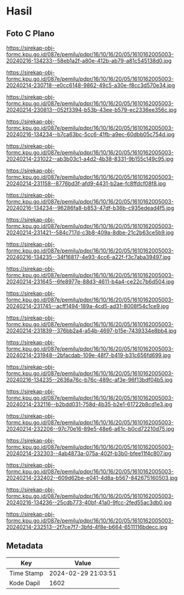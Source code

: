# Hasil

## Foto C Plano

https://sirekap-obj-formc.kpu.go.id/087e/pemilu/pdpr/16/10/16/20/05/1610162005003-20240216-134233--58eb1a2f-a80e-412b-ab79-a81c545138d0.jpg

https://sirekap-obj-formc.kpu.go.id/087e/pemilu/pdpr/16/10/16/20/05/1610162005003-20240214-230718--e0cc6148-9862-49c5-a30e-f8cc3d570e34.jpg

https://sirekap-obj-formc.kpu.go.id/087e/pemilu/pdpr/16/10/16/20/05/1610162005003-20240214-230813--052f3394-b53b-43ee-b579-ec2336ee356c.jpg

https://sirekap-obj-formc.kpu.go.id/087e/pemilu/pdpr/16/10/16/20/05/1610162005003-20240216-134234--b7ca63bc-5cc6-41fb-a9ec-60dbb05c754d.jpg

https://sirekap-obj-formc.kpu.go.id/087e/pemilu/pdpr/16/10/16/20/05/1610162005003-20240214-231022--ab3b03c1-a4d2-4b38-8331-9b155c149c95.jpg

https://sirekap-obj-formc.kpu.go.id/087e/pemilu/pdpr/16/10/16/20/05/1610162005003-20240214-231158--8776bd3f-afd9-4431-b2ae-fc8ffdcf08f8.jpg

https://sirekap-obj-formc.kpu.go.id/087e/pemilu/pdpr/16/10/16/20/05/1610162005003-20240216-134234--96286fa8-b853-47df-b36b-c935edead4f5.jpg

https://sirekap-obj-formc.kpu.go.id/087e/pemilu/pdpr/16/10/16/20/05/1610162005003-20240214-231421--584c717d-c3b8-409a-8dbe-21c2b63ce5b9.jpg

https://sirekap-obj-formc.kpu.go.id/087e/pemilu/pdpr/16/10/16/20/05/1610162005003-20240216-134235--34f16817-4e93-4cc6-a22f-f3c7aba39497.jpg

https://sirekap-obj-formc.kpu.go.id/087e/pemilu/pdpr/16/10/16/20/05/1610162005003-20240214-231645--6fe8977e-88d3-4611-b4a4-ce22c7b6d504.jpg

https://sirekap-obj-formc.kpu.go.id/087e/pemilu/pdpr/16/10/16/20/05/1610162005003-20240214-231745--acff1494-189a-4cd5-ad31-8008f54c1ce9.jpg

https://sirekap-obj-formc.kpu.go.id/087e/pemilu/pdpr/16/10/16/20/05/1610162005003-20240214-231839--376bb2a4-a54b-4697-b15e-7439334e8bb4.jpg

https://sirekap-obj-formc.kpu.go.id/087e/pemilu/pdpr/16/10/16/20/05/1610162005003-20240214-231948--2bfacdab-109e-48f7-b419-b31c656fd699.jpg

https://sirekap-obj-formc.kpu.go.id/087e/pemilu/pdpr/16/10/16/20/05/1610162005003-20240216-134235--2636a76c-b76c-489c-af3e-96f13bdf04b5.jpg

https://sirekap-obj-formc.kpu.go.id/087e/pemilu/pdpr/16/10/16/20/05/1610162005003-20240214-232116--b2bdd031-758d-4b35-b2e1-61722b8cd1e3.jpg

https://sirekap-obj-formc.kpu.go.id/087e/pemilu/pdpr/16/10/16/20/05/1610162005003-20240214-232206--97c70e16-89e5-48e6-a61c-b0cd72210d75.jpg

https://sirekap-obj-formc.kpu.go.id/087e/pemilu/pdpr/16/10/16/20/05/1610162005003-20240214-232303--4ab4873a-075a-402f-b3b0-bfee11f4c807.jpg

https://sirekap-obj-formc.kpu.go.id/087e/pemilu/pdpr/16/10/16/20/05/1610162005003-20240214-232402--609d62be-e041-4d8a-b567-842675160503.jpg

https://sirekap-obj-formc.kpu.go.id/087e/pemilu/pdpr/16/10/16/20/05/1610162005003-20240216-134236--25cdb773-40bf-41a0-9fcc-2fed55ac3db0.jpg

https://sirekap-obj-formc.kpu.go.id/087e/pemilu/pdpr/16/10/16/20/05/1610162005003-20240214-232513--2f7ce7f7-3bfd-4f8e-b664-6511116bdecc.jpg


## Metadata

| Key        | Value               |
| ---------- | ------------------- |
| Time Stamp | 2024-02-29 21:03:51 |
| Kode Dapil | 1602                |



